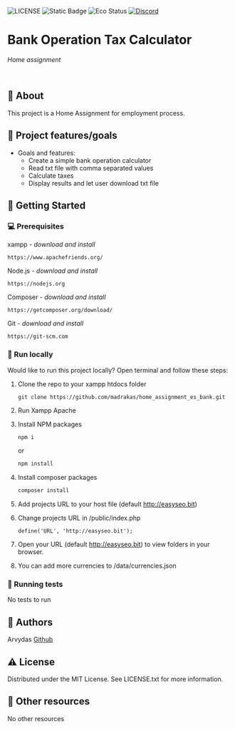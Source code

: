 ![LICENSE](https://img.shields.io/badge/license-MIT-blue.svg?style=flat-square)
![Static Badge](https://img.shields.io/badge/%20Coffe-Free-yellow)
![Eco Status](https://img.shields.io/badge/ECO-Friendly-green.svg)
[![Discord](https://discord.com/api/guilds/571393319201144843/widget.png)](https://discord.gg/dRwW4rw)

# Bank Operation Tax Calculator

_Home assignment_

<br>

## 🌟 About

This project is a Home Assignment for employment process.

## 🎯 Project features/goals

*  Goals and features:
    * Create a simple bank operation calculator
    * Read txt file with comma separated values
    * Calculate taxes 
    * Display results and let user download txt file
            
## 🧰 Getting Started

### 💻 Prerequisites

xampp - _download and install_

```
https://www.apachefriends.org/
```

Node.js - _download and install_

```
https://nodejs.org
```

Composer - _download and install_

```
https://getcomposer.org/download/
```

Git - _download and install_

```
https://git-scm.com
```

### 🏃 Run locally

Would like to run this project locally? Open terminal and follow these steps:

1. Clone the repo to your xampp htdocs folder
    ```
    git clone https://github.com/madrakas/home_assignment_es_bank.git
    ```
2. Run Xampp Apache

3. Install NPM packages
    ```sh
    npm i
    ```
    or
    ```sh
    npm install
    ```
4. Install composer packages
    ```sh
    composer install
    ```
5. Add projects URL to your host file (default http://easyseo.bit)

6. Change projects URL in /public/index.php

   ``` 
   define('URL', 'http://easyseo.bit');
   ```
7. Open your URL (default http://easyseo.bit) to view folders in your browser.

8. You can add more currencies to /data/currencies.json
   
### 🧪 Running tests

No tests to run

## 🎅 Authors

Arvydas [Github](https://github.com/madrakas)

## ⚠️ License

Distributed under the MIT License. See LICENSE.txt for more information.

## 🔗 Other resources

No other resources
